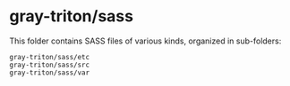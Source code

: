 # gray-triton/sass

This folder contains SASS files of various kinds, organized in sub-folders:

    gray-triton/sass/etc
    gray-triton/sass/src
    gray-triton/sass/var
